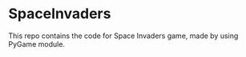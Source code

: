 # SpaceInvaders
 This repo contains the code for Space Invaders game, made by using PyGame module. 

